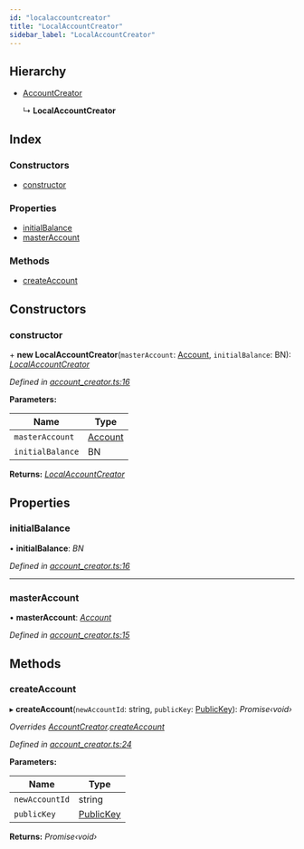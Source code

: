```yaml
---
id: "localaccountcreator"
title: "LocalAccountCreator"
sidebar_label: "LocalAccountCreator"
---
```


## Hierarchy

* [AccountCreator](accountcreator.md)

  ↳ **LocalAccountCreator**

## Index

### Constructors

* [constructor](localaccountcreator.md#constructor)

### Properties

* [initialBalance](localaccountcreator.md#initialbalance)
* [masterAccount](localaccountcreator.md#masteraccount)

### Methods

* [createAccount](localaccountcreator.md#createaccount)

## Constructors

###  constructor

\+ **new LocalAccountCreator**(`masterAccount`: [Account](account.md), `initialBalance`: BN): *[LocalAccountCreator](localaccountcreator.md)*

*Defined in [account_creator.ts:16](https://github.com/nearprotocol/nearlib/blob/88ad17d/src.ts/account_creator.ts#L16)*

**Parameters:**

Name | Type |
------ | ------ |
`masterAccount` | [Account](account.md) |
`initialBalance` | BN |

**Returns:** *[LocalAccountCreator](localaccountcreator.md)*

## Properties

###  initialBalance

• **initialBalance**: *BN*

*Defined in [account_creator.ts:16](https://github.com/nearprotocol/nearlib/blob/88ad17d/src.ts/account_creator.ts#L16)*

___

###  masterAccount

• **masterAccount**: *[Account](account.md)*

*Defined in [account_creator.ts:15](https://github.com/nearprotocol/nearlib/blob/88ad17d/src.ts/account_creator.ts#L15)*

## Methods

###  createAccount

▸ **createAccount**(`newAccountId`: string, `publicKey`: [PublicKey](publickey.md)): *Promise‹void›*

*Overrides [AccountCreator](accountcreator.md).[createAccount](accountcreator.md#abstract-createaccount)*

*Defined in [account_creator.ts:24](https://github.com/nearprotocol/nearlib/blob/88ad17d/src.ts/account_creator.ts#L24)*

**Parameters:**

Name | Type |
------ | ------ |
`newAccountId` | string |
`publicKey` | [PublicKey](publickey.md) |

**Returns:** *Promise‹void›*
